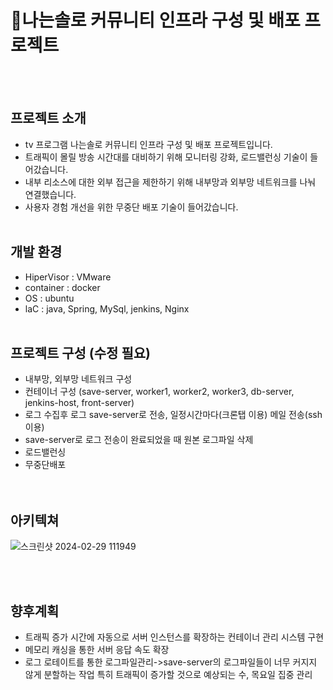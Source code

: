 # 💑나는솔로 커뮤니티 인프라 구성 및 배포 프로젝트
<br/></br>

## 프로젝트 소개

- tv 프로그램 나는솔로 커뮤니티 인프라 구성 및 배포 프로젝트입니다.
- 트래픽이 몰릴 방송 시간대를 대비하기 위해 모니터링 강화, 로드밸런싱 기술이 들어갔습니다.
- 내부 리소스에 대한 외부 접근을 제한하기 위해 내부망과 외부망 네트워크를 나눠 연결했습니다.
- 사용자 경험 개선을 위한 무중단 배포 기술이 들어갔습니다.
<br/></br>
## 개발 환경

- HiperVisor : VMware
- container : docker
- OS : ubuntu
- laC : java, Spring, MySql, jenkins, Nginx
<br/></br>

## 프로젝트 구성 (수정 필요)

- 내부망, 외부망 네트워크 구성
- 컨테이너 구성 (save-server, worker1, worker2, worker3, db-server, jenkins-host, front-server)
- 로그 수집후 로그 save-server로 전송, 일정시간마다(크론탭 이용) 메일 전송(ssh 이용)
- save-server로 로그 전송이 완료되었을 때 원본 로그파일 삭제
- 로드밸런싱
- 무중단배포  
<br/></br>

## 아키텍쳐
![스크린샷 2024-02-29 111949](https://github.com/babogyeong/SWU_KDT_IAM_SOLO_COMM/assets/122768710/a09751a3-50dc-446e-8e33-909110c9a088)

<br/><br>
## 향후계획
- 트래픽 증가 시간에 자동으로 서버 인스턴스를 
확장하는 컨테이너 관리 시스템 구현
- 메모리 캐싱을 통한 서버 응답 속도 확장
- 로그 로테이트를 통한 로그파일관리->save-server의 로그파일들이 너무 커지지 않게 분할하는 작업
특히 트래픽이 증가할 것으로 예상되는 수, 목요일 집중 관리



